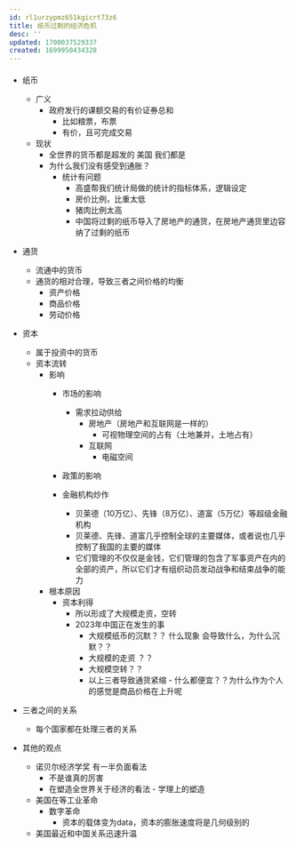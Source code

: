 ```yaml
---
id: rl1urzypmz651kgicrt73z6
title: 纸币过剩的经济危机
desc: ''
updated: 1700037529337
created: 1699950434328
---
```


####




- 纸币
    - 广义
        - 政府发行的课额交易的有价证券总和
            - 比如粮票，布票
            - 有价，且可完成交易
    - 现状
        - 全世界的货币都是超发的 美国 我们都是
        - 为什么我们没有感受到通胀？ 
            - 统计有问题
                - 高盛帮我们统计局做的统计的指标体系，逻辑设定
                - 房价比例，比重太低
                - 猪肉比例太高
                - 中国将过剩的纸币导入了房地产的通货，在房地产通货里边容纳了过剩的纸币
- 通货
    - 流通中的货币
    - 通货的相对合理，导致三者之间价格的均衡
        - 资产价格
        - 商品价格
        - 劳动价格
- 资本
    - 属于投资中的货币
    - 资本流转
        - 影响
            - 市场的影响
                - 需求拉动供给
                    - 房地产（房地产和互联网是一样的）
                        - 可视物理空间的占有（土地兼并，土地占有）
                    - 互联网
                        - 电磁空间
                        
            - 政策的影响
            - 金融机构炒作
                - 贝莱德（10万亿）、先锋（8万亿）、道富（5万亿）等超级金融机构
                - 贝莱德、先锋、道富几乎控制全球的主要媒体，或者说也几乎控制了我国的主要的媒体
                - 它们管理的不仅仅是金钱，它们管理的包含了军事资产在内的全部的资产，所以它们才有组织动员发动战争和结束战争的能力
        - 根本原因
            - 资本利得
                - 所以形成了大规模走资，空转
                - 2023年中国正在发生的事
                    - 大规模纸币的沉默？？ 什么现象 会导致什么，为什么沉默？？
                    - 大规模的走资 ？？ 
                    - 大规模空转？？
                    - 以上三者导致通货紧缩 - 什么都便宜？？为什么作为个人的感觉是商品价格在上升呢
                    

- 三者之间的关系
    - 每个国家都在处理三者的关系


- 其他的观点
    - 诺贝尔经济学奖 有一半负面看法
        - 不是谁真的厉害
        - 在塑造全世界关于经济的看法 - 学理上的塑造
    - 美国在等工业革命
        - 数字革命
            - 资本的载体变为data，资本的膨胀速度将是几何级别的
    - 美国最近和中国关系迅速升温